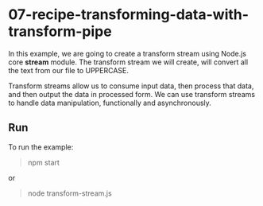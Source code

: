 # 07-recipe-transforming-data-with-transform-pipe

In this example, we are going to create a transform stream using Node.js core **stream** module.
The transform stream we will create, will convert all the text from our file to UPPERCASE.

Transform streams  allow us to consume input data, then process that data, and then output the data in processed form.
We can use transform streams to handle data manipulation, functionally and asynchronously.

## Run

To run the example:

> npm start

or

> node transform-stream.js
